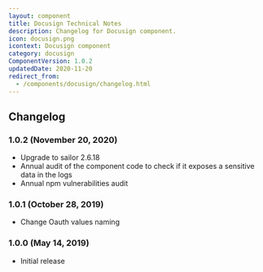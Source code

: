 ```yaml
---
layout: component
title: Docusign Technical Notes
description: Changelog for Docusign component.
icon: docusign.png
icontext: Docusign component
category: docusign
ComponentVersion: 1.0.2
updatedDate: 2020-11-20
redirect_from:
  - /components/docusign/changelog.html
---
```


## Changelog

### 1.0.2 (November 20, 2020)

* Upgrade to sailor 2.6.18
* Annual audit of the component code to check if it exposes a sensitive data in the logs
* Annual npm vulnerabilities audit

### 1.0.1 (October 28, 2019)

* Change Oauth values naming

### 1.0.0 (May 14, 2019)

* Initial release
